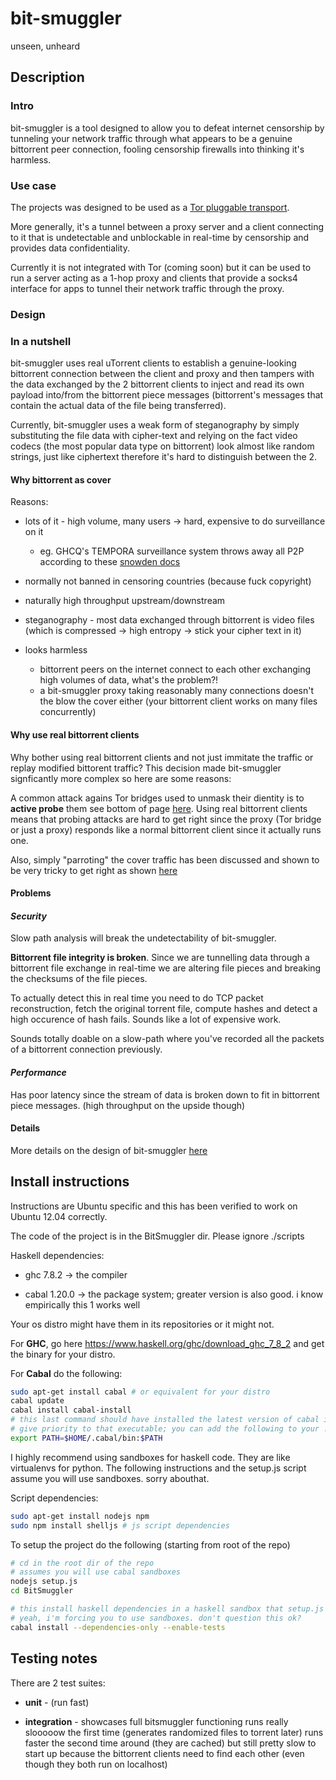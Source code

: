 bit-smuggler
============
unseen, unheard


## Description

### Intro
bit-smuggler is a tool designed to allow you to defeat internet censorship by
tunneling your network traffic through what appears to be a genuine bittorrent peer 
connection, fooling censorship firewalls into thinking it's harmless.

### Use case 

The projects was designed to be used as a [Tor pluggable transport](https://www.torproject.org/docs/pluggable-transports.html.en).

More generally, it's a tunnel between a proxy server and a client connecting to it that is
undetectable and unblockable in real-time by censorship and provides data confidentiality.

Currently it is not integrated with Tor (coming soon)
but it can be used to run a server acting as a
1-hop proxy and clients that provide a socks4 interface for apps to tunnel their
network traffic through the proxy.

### Design

### In a nutshell

bit-smuggler uses real uTorrent clients to establish a genuine-looking bittorrent connection between the
client and proxy and then tampers with the data exchanged by the 2 bittorrent clients
to inject and read its own payload into/from the bittorrent piece messages
(bittorrent's messages that contain the actual data of the file being transferred).

Currently, bit-smuggler uses a weak form of steganography by
simply substituting the file data with
cipher-text and relying on the fact video codecs (the most popular data type on 
bittorrent) look almost like random strings, just like ciphertext therefore it's hard
to distinguish between the 2.

#### Why bittorrent as cover
Reasons:

  * lots of it - high volume, many users -> hard, expensive to do surveillance on it
    - eg. GHCQ's TEMPORA surveillance system throws away all P2P according to these [snowden docs](http://cryptome.org/2014/06/nsa-spiegel-snowden-14-0618.pdf)

  * normally not banned in censoring countries (because fuck copyright)

  * naturally high throughput upstream/downstream

  * steganography - most data exchanged through bittorrent is video files (which is compressed -> high entropy -> stick your cipher text in it)

  * looks harmless
    - bittorrent peers on the internet connect to each other exchanging high volumes of data, what's the problem?!
    - a bit-smuggler proxy taking reasonably many connections doesn't the blow the cover either (your bittorrent client works on many files concurrently)

#### Why use real bittorrent clients

Why bother using real bittorrent clients and not just immitate the traffic or replay
modified bittorent traffic? This decision made bit-smuggler signficantly more complex so
here are some reasons:

A common attack agains Tor bridges used to unmask their dientity is to **active probe**
them see bottom of page
[here](https://trac.torproject.org/projects/tor/wiki/doc/PluggableTransports).
Using real bittorrent clients means that probing attacks are hard to get right since
the proxy (Tor bridge or just a proxy) responds like a normal bittorrent client since
it actually runs one.

Also, simply "parroting" the cover traffic has been discussed and shown to be very tricky
to get right as shown [here](http://www.cs.utexas.edu/~shmat/shmat_oak13parrot.pdf)

#### Problems

#### *Security*

Slow path analysis will break the undetectability of bit-smuggler.

**Bittorrent file integrity is broken**. Since we are tunnelling data through a bittorrent
file exchange in real-time we are altering file pieces and breaking the checksums 
of the file pieces.

To actually detect this in real time you need to do TCP packet reconstruction, fetch
the original torrent file, compute hashes and detect a high occurence of hash fails.
Sounds like a lot of expensive work. 

Sounds totally doable on a slow-path where you've recorded all the packets of a bittorrent
connection previously. 

#### *Performance*
Has poor latency since the stream of data is broken down to fit in bittorrent piece messages. (high throughput on the upside though)

#### Details 

More details on the design of bit-smuggler [here](https://github.com/danoctavian/bit-smuggler/blob/master/DESIGN.md)

## Install instructions

Instructions are Ubuntu specific and this has been verified to work on
Ubuntu 12.04 correctly.

The code of the project is in the BitSmuggler dir. Please ignore ./scripts

Haskell dependencies:

* ghc  7.8.2 -> the compiler

* cabal 1.20.0 -> the package system; greater version is also good. i know empirically this 1 works well

Your os distro might have them in its repositories or it might not. 

For **GHC**, go here https://www.haskell.org/ghc/download_ghc_7_8_2 and get the binary for your distro.

For **Cabal** do the following:

```bash
sudo apt-get install cabal # or equivalent for your distro
cabal update
cabal install cabal-install 
# this last command should have installed the latest version of cabal in ~/.cabal/bin
# give priority to that executable; you can add the following to your .bashrc or whatever
export PATH=$HOME/.cabal/bin:$PATH 
```

I highly recommend using sandboxes for haskell code. They are like virtualenvs for python. 
The following instructions and the setup.js script assume you will use sandboxes. sorry abouthat.

Script dependencies:

```bash
sudo apt-get install nodejs npm
sudo npm install shelljs # js script dependencies
```

To setup the project do the following (starting from root of the repo)

```bash
# cd in the root dir of the repo
# assumes you will use cabal sandboxes 
nodejs setup.js 
cd BitSmuggler

# this install haskell dependencies in a haskell sandbox that setup.js created
# yeah, i'm forcing you to use sandboxes. don't question this ok?
cabal install --dependencies-only --enable-tests
```


Testing notes 
-------------

There are 2 test suites:

  * **unit** - (run fast)

  * **integration** - showcases full bitsmuggler functioning
                  runs really slooooow the first time (generates randomized files to 
                  torrent later)
                  runs faster the second time around (they are cached) but still pretty slow
                  to start up because the bittorrent clients need to find each other
                  (even though they both run on localhost)

